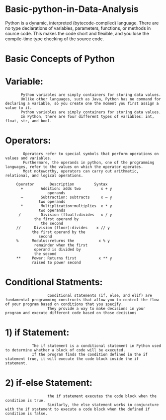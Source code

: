 # Basic-python-in-Data-Analysis
Python is a dynamic, interpreted (bytecode-compiled) language. 
There are no type declarations of variables, parameters, functions, or methods in source code. 
This makes the code short and flexible, and you lose the compile-time type checking of the source code.

# Basic Concepts of Python 
# Variable: 
           Python variables are simply containers for storing data values.
           Unlike other languages, such as Java, Python has no command for declaring a variable, so you create one the moment you first assign a value to it.
           Python variables are simply containers for storing data values.
           In Python, there are four different types of variables: int, float, str, and bool.
# Operators:
            Operators refer to special symbols that perform operations on values and variables. 
            Furthermore, the operands in python, one of the programming languages, refer to the values on which the operator operates.
            Most noteworthy, operators can carry out arithmetic, relational, and logical operations.

         Operator      	Description	        Syntax
           +	    Addition: adds two         x + y
                       operands	             
           –	    Subtraction: subtracts     x – y
                   two operands	            
           *	    Multiplication:multiplies  x * y
                   two operands	
          /     	Division (float):divides   x / y
                 the first operand by 
                    the second	
         //	     Division (floor):divides    x // y
                the first operand by the
                   second	
         %	    Modulus:returns the           x % y
                 remainder when the first 
                 operand is divided by 
                 the second	
         **	    Power: Returns first          x ** y
                raised to power second	

# Conditional Statments:
                       Conditional statements (if, else, and elif) are fundamental programming constructs that allow you to control the flow of your program based on conditions that you specify.
                       They provide a way to make decisions in your program and execute different code based on those decisions
  # 1) if Statement:
                The if statement is a conditional statement in Python used to determine whether a block of code will be executed. 
                If the program finds the condition defined in the if statement true, it will execute the code block inside the if statement.

  # 2) if-else Statement:
                       the if statement executes the code block when the condition is true. 
                       Similarly, the else statement works in conjuncture with the if statement to execute a code block when the defined if condition is false.

  

 
